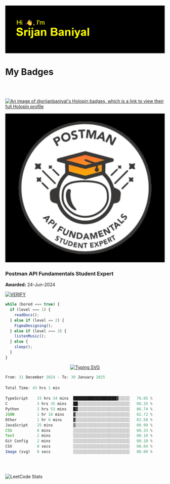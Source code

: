 ![Header](./header.png)

# My Badges

<Br />
<Br />

[![An image of @srijanbaniyal's Holopin badges, which is a link to view their full Holopin profile](https://holopin.me/srijanbaniyal)](https://holopin.io/@srijanbaniyal)

[![Postman API Fundamentals Student Expert](/Postman.jpeg)](https://api.badgr.io/public/assertions/r9BLLy0oTfKJBbkGuDI1zA)

### Postman API Fundamentals Student Expert

**Awarded:** 24-Jun-2024

[![VERIFY](https://img.shields.io/badge/VERIFY-blue)](https://badgecheck.io?url=https%3A%2F%2Fapi.badgr.io%2Fpublic%2Fassertions%2Fr9BLLy0oTfKJBbkGuDI1zA)

```javascript
while (bored === true) {
  if (level === 1) {
    readDocs();
  } else if (level == 2) {
    FigmaDesigning();
  } else if (level === 3) {
    listenMusic();
  } else {
    sleep();
  }
}
```

<p align="center">
  <a href="https://git.io/typing-svg"><img src="https://readme-typing-svg.demolab.com?font=Tilt+Prism&size=30&pause=1000&color=0FF75B&center=true&vCenter=true&width=800&height=80&lines=Time+spent+on+various+Programming+languages" alt="Typing SVG" /></a>
</p>

<!--START_SECTION:waka-->

```TypeScript
From: 31 December 2024 - To: 30 January 2025

Total Time: 43 hrs 1 min

TypeScript    33 hrs 34 mins  ███████████████████▓░░░░░   78.05 %
C             3 hrs 35 mins   ██░░░░░░░░░░░░░░░░░░░░░░░   08.35 %
Python        2 hrs 53 mins   █▓░░░░░░░░░░░░░░░░░░░░░░░   06.74 %
JSON          1 hr 10 mins    ▓░░░░░░░░░░░░░░░░░░░░░░░░   02.72 %
Other         1 hr 6 mins     ▓░░░░░░░░░░░░░░░░░░░░░░░░   02.58 %
JavaScript    25 mins         ▒░░░░░░░░░░░░░░░░░░░░░░░░   00.99 %
CSS           8 mins          ░░░░░░░░░░░░░░░░░░░░░░░░░   00.33 %
Text          2 mins          ░░░░░░░░░░░░░░░░░░░░░░░░░   00.10 %
Git Config    2 mins          ░░░░░░░░░░░░░░░░░░░░░░░░░   00.10 %
CSV           0 secs          ░░░░░░░░░░░░░░░░░░░░░░░░░   00.04 %
Image (svg)   0 secs          ░░░░░░░░░░░░░░░░░░░░░░░░░   00.00 %
```

<!--END_SECTION:waka-->

<Br />
<Br />

![LeetCode Stats](https://leetcard.jacoblin.cool/Srijan-Baniyal?theme=dark&font=Rasa&ext=contest)

